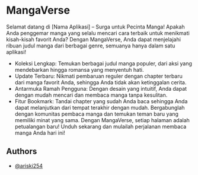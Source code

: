 # MangaVerse

Selamat datang di [Nama Aplikasi] – Surga untuk Pecinta Manga!
Apakah Anda penggemar manga yang selalu mencari cara terbaik untuk menikmati kisah-kisah favorit Anda? Dengan MangaVerse, Anda dapat menjelajahi ribuan judul manga dari berbagai genre, semuanya hanya dalam satu aplikasi!

- Koleksi Lengkap: Temukan berbagai judul manga populer, dari aksi yang mendebarkan hingga romansa yang menyentuh hati.
- Update Terbaru: Nikmati pembaruan reguler dengan chapter terbaru dari manga favorit Anda, sehingga Anda tidak akan ketinggalan cerita.
- Antarmuka Ramah Pengguna: Dengan desain yang intuitif, Anda dapat dengan mudah mencari dan membaca manga tanpa kesulitan.
- Fitur Bookmark: Tandai chapter yang sudah Anda baca sehingga Anda dapat melanjutkan dari tempat terakhir dengan mudah.
  Bergabunglah dengan komunitas pembaca manga dan temukan teman baru yang memiliki minat yang sama. Dengan MangaVerse, setiap halaman adalah petualangan baru!
  Unduh sekarang dan mulailah perjalanan membaca manga Anda hari ini!

## Authors

- [@ariski254](https://github.com/ariski254)
